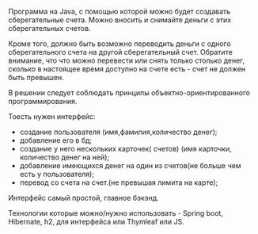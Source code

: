 Программа на Java, с помощью которой можно будет создавать сберегательные счета. 
Можно  вносить и снимайте деньги с этих сберегательных счетов.

Кроме того, должно быть возможно переводить деньги с одного сберегательного счета на другой сберегательный счет. Обратите внимание, что что можно перевести или снять только столько денег, сколько в настоящее время доступно на счете есть - счет не должен быть превышен. 

В решении следует соблюдать принципы объектно-ориентированного программирования. 

Тоесть нужен интерфейс:
- создание пользователя (имя,фамилия,количество денег);
- добавление его в бд;
- создание у него нескольких карточек( счетов) (имя карточки, количество денег на ней);
- добавление имеющихся денег на один из счетов(не больше чем есть у пользователя);
- перевод со счета на счет.(не превышая лимита на карте);

Интерфейс самый простой, главное бэкэнд. 

Технологии которые можно/нужно использовать - Spring boot, Hibernate, h2, для интерфейса или Thymleaf или JS.